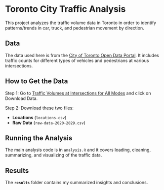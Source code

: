 # Toronto City Traffic Analysis

This project analyzes the traffic volume data in Toronto in order to identify patterns/trends in car, truck, and pedestrian movement by direction.

## Data

The data used here is from the [City of Toronto Open Data Portal](https://open.toronto.ca/). It includes traffic counts for different types of vehicles and pedestrians at various intersections.

## How to Get the Data

Step 1: Go to [Traffic Volumes at Intersections for All Modes](https://open.toronto.ca/dataset/traffic-volumes-at-intersections-for-all-modes/) and click on Download Data.


Step 2: Download these two files:
   - **Locations** (`locations.csv`)
   - **Raw Data** (`raw-data-2020-2029.csv`)

## Running the Analysis 

The main analysis code is in `analysis.R` and it covers loading, cleaning, summarizing, and visualizing of the traffic data.

## Results

The **`results`** folder contains my summarized insights and conclusions.

